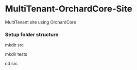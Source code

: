 # MultiTenant-OrchardCore-Site
MultiTenant site using OrchardCore

### Setup folder structure

mkdir src

mkdir tests

cd src